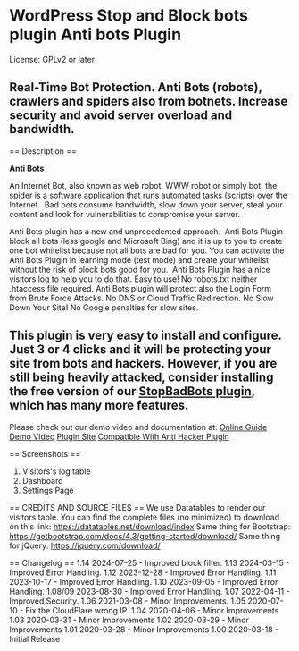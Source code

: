 # WordPress Stop and Block bots plugin Anti bots Plugin  #

License: GPLv2 or later


## Real-Time Bot Protection. Anti Bots (robots), crawlers and spiders also from botnets. Increase security and avoid server overload and bandwidth. ##


== Description ==

**Anti Bots**

An Internet Bot, also known as web robot, WWW robot or simply bot, the spider is a software application that runs automated tasks (scripts) over the Internet.  Bad bots consume bandwidth, slow down your server, steal your content and look for vulnerabilities to compromise your server.

Anti Bots plugin has a new and unprecedented approach.  Anti Bots Plugin block all bots (less google and Microsoft Bing) and it is up to you to create one bot whitelist because not all bots are bad for you.
You can activate the Anti Bots Plugin in learning mode (test mode) and create your whitelist without the risk of block bots good for you.  Anti Bots Plugin has a nice visitors log to help you to do that.
Easy to use! No robots.txt neither .htaccess file required.
Anti Bots plugin will protect also the Login Form from Brute Force Attacks.
No DNS or Cloud Traffic Redirection. No Slow Down Your Site! No Google penalties for slow sites.

## This plugin is very easy to install and configure. Just 3 or 4 clicks and it will be protecting your site from bots and hackers. However, if you are still being heavily attacked, consider installing the free version of our <a href="https://wordpress.org/plugins/stopbadbots">StopBadBots plugin</a>, which has many more features. ##

Please check out our demo video and documentation at:
<a href="https://antibotsplugin.com/help/">Online Guide</a>
<a href="https://antibotsplugin.com/demo-video/">Demo Video</a>
<a href="https://antibotsplugin.com/">Plugin Site</a>
<a href="https://antihackerplugin.com/">Compatible With Anti Hacker Plugin</a>


== Screenshots ==
1. Visitors's log table 
2. Dashboard 
3. Settings Page

== CREDITS AND SOURCE FILES ==
We use Datatables to render our visitors table.
You can find the complete files (no minimized) to download 
on this link:
https://datatables.net/download/index
Same thing for Bootstrap:
https://getbootstrap.com/docs/4.3/getting-started/download/
Same thing for jQuery:
https://jquery.com/download/

== Changelog ==
1.14 2024-07-25 -  Improved block filter.
1.13 2024-03-15 -  Improved Error Handling.
1.12 2023-12-28 -  Improved Error Handling.
1.11 2023-10-17 -  Improved Error Handling.
1.10 2023-09-05 -  Improved Error Handling.
1.08/09 2023-08-30 -  Improved Error Handling.
1.07 2022-04-11 -  Improved Security.
1.06 2021-03-08 -  Minor Improvements.
1.05 2020-07-10 -  Fix the CloudFlare wrong IP.
1.04 2020-04-06 -  Minor Improvements
1.03 2020-03-31 -  Minor Improvements
1.02 2020-03-29 -  Minor Improvements
1.01 2020-03-28 -  Minor Improvements
1.00 2020-03-18 -  Initial Release
